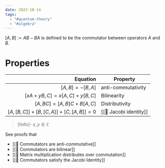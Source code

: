 ```yaml
---
date: 2022-10-14
tags:
  - "#quantum-theory"
  - "#algebra"
---
```

$[A, B] := AB - BA$ is defined to be the commutator between operators $A$ and $B$.

# Properties
| Equation | Property |
| ---: | ---- |
| $[A, B] = - [B, A]$ | anti-commutativity |
| $[xA + yB, C] = x[A, C] + y[B,C]$ | Bilinearity |
| $[A, BC] = [A,B]C + B[A,C]$ | Distributivity |
| $[A, [B,C]] + [B, [C,A]] + [C, [A,B]] = 0$ | [[📘 Jacobi identity]] |
>[!info]-
> $x,y \in \mathbb{C}$

See proofs that
- [[📗 Commutators are anti-commutative]]
- [[📗 Commutators are bilinear]]
- [[📗 Matrix multiplication distributes over commutation]]
- [[📗 Commutators satisfy the Jacobi Identity]]

